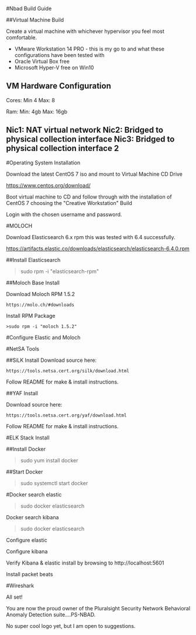 #Nbad Build Guide

##Virtual Machine Build

Create a virtual machine with whichever hypervisor you feel most comfortable.

- VMware Workstation 14 PRO - this is my go to and what these configurations have been tested with
- Oracle Virtual Box free
- Microsoft Hyper-V free on Win10

VM Hardware Configuration
--------------------------------------------------
Cores:
Min 4
Max: 8

Ram:
Min: 4gb
Max: 16gb

Nic1: NAT virtual network
Nic2: Bridged to physical collection interface
Nic3: Bridged to physical collection interface 2
---------------------------------------------------

#Operating System Installation

Download the latest CentOS 7 iso and mount to Virtual Machine CD Drive

https://www.centos.org/download/

Boot virtual machine to CD and follow through with the installation of CentOS 7 choosing the "Creative Workstation" Build

Login with the chosen username and password.

#MOLOCH


Download Elasticsearch 6.x rpm this was tested with 6.4 successfully.

  https://artifacts.elastic.co/downloads/elasticsearch/elasticsearch-6.4.0.rpm

##Install Elasticsearch

  >sudo rpm -i "elasticsearch-rpm"

##Moloch Base Install

  Download Moloch RPM 1.5.2

    https://molo.ch/#downloads

  Install RPM Package

    >sudo rpm -i "moloch 1.5.2"

#Configure Elastic and Moloch

>
  
#NetSA Tools




##SiLK Install
  Download source here:

    https://tools.netsa.cert.org/silk/download.html
  
  Follow README for make & install instructions.


##YAF Install

Download source here:

    https://tools.netsa.cert.org/yaf/download.html
  
  Follow README for make & install instructions.


#ELK Stack Install

##Install Docker
  >sudo yum install docker

##Start Docker
  >sudo systemctl start docker

#Docker search elastic
  >sudo docker elasticsearch

Docker search kibana
  >sudo docker elasticsearch

Configure elastic
  

Configure kibana


Verify Kibana & elastic install by browsing to http://localhost:5601


Install packet beats


#Wireshark



All set!

You are now the proud owner of the Pluralsight Security Network Behavioral Anomaly Detection suite....PS-NBAD.

No super cool logo yet, but I am open to suggestions.
